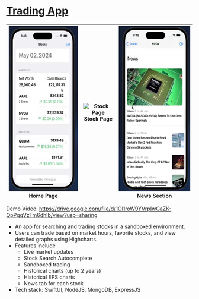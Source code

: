 # [Trading App](https://drive.google.com/file/d/1Ol1roW9YVrpIwGaZK-QpPgqVzTm6dhIb/view?usp=sharing)


| <img src="./imgs/Home.png" alt="Home Section" height="446"><br>Home Page|![Stock Page](https://github.com/AaryaDevnani/TradingApp/assets/62675730/740d8cb6-824f-4c0e-884f-6196a9b5434d=250x250)<br>Stock Page|  <img src="./imgs/News.png" alt="News Section" height="446"><br>News Section|
|:-:|:-:|:-:|

Demo Video: https://drive.google.com/file/d/1Ol1roW9YVrpIwGaZK-QpPgqVzTm6dhIb/view?usp=sharing

* An app for searching and trading stocks in a sandboxed environment.
* Users can trade based on market hours, favorite stocks, and view detailed graphs using Highcharts.
* Features include
    - Live market updates
    - Stock Search Autocomplete
    - Sandboxed trading
    - Historical charts (up to 2 years)
    - Historical EPS charts
    - News tab for each stock
* Tech stack: SwiftUI, NodeJS, MongoDB, ExpressJS




